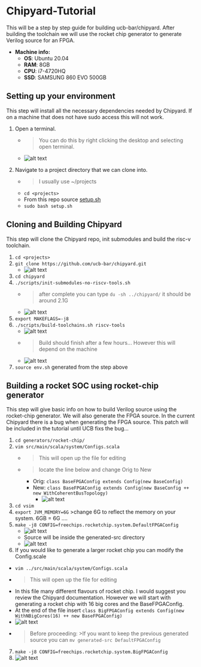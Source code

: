 # Chipyard-Tutorial
This will be a step by step guide for building ucb-bar/chipyard.  After building the toolchain we will use the rocket chip generator to generate Verilog source for an FPGA.
- **Machine info:**
  - **OS**: Ubuntu 20.04
  - **RAM**: 8GB
  - **CPU**: i7-4720HQ
  - **SSD**: SAMSUNG 860 EVO 500GB

## Setting up your environment
This step will install all the necessary dependencies needed by Chipyard.  If on a machine that does not have sudo access this will not work.
1. Open a terminal.
    - > You can do this by right clicking the desktop and selecting open terminal.
    - ![alt text](https://github.com/Tswanson-CS/Chipyard-Tutorial/blob/master/screenshots/1_open_terminal.png?raw=true)
    
2. Navigate to a project directory that we can clone into.
    - > I usually use ~/projects
    - ``` cd <projects> ```
    - From this repo source [setup.sh](setup.sh)
    - ``` sudo bash setup.sh ```
## Cloning and Building Chipyard
This step will clone the Chipyard repo, init submodules and build the risc-v toolchain.
1. ```cd <projects>```
2. ```git clone https://github.com/ucb-bar/chipyard.git ```
    - ![alt text](https://github.com/Tswanson-CS/Chipyard-Tutorial/blob/master/screenshots/2_1_clone_done.png?raw=true)
3. ```cd chipyard```
4. ```./scripts/init-submodules-no-riscv-tools.sh```
    - >after complete you can type ```du -sh ../chipyard/``` it should be around 2.1G
    - ![alt text](https://github.com/Tswanson-CS/Chipyard-Tutorial/blob/master/screenshots/3_1_submodule.png?raw=true)
5. ```export MAKEFLAGS=-j8```
6. ```./scripts/build-toolchains.sh riscv-tools```
    - ![alt text](https://github.com/Tswanson-CS/Chipyard-Tutorial/blob/master/screenshots/4_0_0build_toolchain.png?raw=true)
    - >Build should finish after a few hours...  However this will depend on the machine
    - ![alt text](https://github.com/Tswanson-CS/Chipyard-Tutorial/blob/master/screenshots/4_1_1_finish_build.png?raw=true)
7. ```source env.sh``` generated from the step above
## Building a rocket SOC using rocket-chip generator
This step will give basic info on how to build Verilog source using the rocket-chip generator.
We will also generate the FPGA source.  In the current Chipyard there is a bug when generating the FPGA source.  This patch will be included in the tutorial until UCB fixs the bug...
1. ```cd generators/rocket-chip/```
2. ```vim src/main/scala/system/Configs.scala```
    - >This will open up the file for editing
    - > locate the line below and change Orig to New
      - Orig: ```class BaseFPGAConfig extends Config(new BaseConfig)```
      - New:  ```class BaseFPGAConfig extends Config(new BaseConfig ++ new WithCoherentBusTopology)```
        - ![alt text](https://github.com/Tswanson-CS/Chipyard-Tutorial/blob/master/screenshots/6_2_bug_fix_fpga.png?raw=true)
3. ```cd vsim```
4. ```export JVM_MEMORY=6G``` >change 6G to reflect the memory on your system.  6GB = 6G ....
5. ```make -j8 CONFIG=freechips.rocketchip.system.DefaultFPGAConfig```
    - ![alt text](https://github.com/Tswanson-CS/Chipyard-Tutorial/blob/master/screenshots/6_4_done_building_fpga.png?raw=true)
    - Source will be inside the generated-src directory
    - ![alt text](https://github.com/Tswanson-CS/Chipyard-Tutorial/blob/master/screenshots/6_5_done_generating_fpga.png?raw=true)
6.  If you would like to generate a larger rocket chip you can modify the Config.scale
  - ```vim ../src/main/scala/system/Configs.scala```
  - >This will open up the file for editing
  - In this file many different flavours of rocket chip.  I would suggest you review the Chipyard documentation.  However we will start with generating a rocket chip with 16 big cores and the BaseFPGAConfig.
  - At the end of the file insert ```class BigFPGAConfig extends Config(new WithNBigCores(16) ++ new BaseFPGAConfig)```
  - ![alt text](https://github.com/Tswanson-CS/Chipyard-Tutorial/blob/master/screenshots/7_0_nbigcores.png?raw=true)
  - > Before proceeding: >If you want to keep the previous generated source you can ```mv generated-src DefaultFPGAConfig```
7. ```make -j8 CONFIG=freechips.rocketchip.system.BigFPGAConfig```
8. ![alt text](https://github.com/Tswanson-CS/Chipyard-Tutorial/blob/master/screenshots/7_2_done_bigfpga.png?raw=true)
